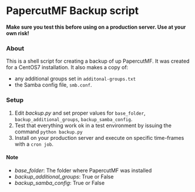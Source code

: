 # PapercutMF Backup script

**Make sure you test this before using on a production server.
Use at your own risk!**

### About
This is a shell script for creating a backup of up PapercutMF. It was created
for a CentOS7 installation. It also makes a copy of:
* any additional groups set in `additonal-groups.txt`
* the Samba config file, `smb.conf`.

### Setup
1. Edit _backup.py_ and set proper values for `base_folder`, `backup_additional_groups`,
`backup_samba_config`.
2. Test that everything work ok in a test environment by issuing the command `python backup.py`
3. Install on your production server and execute on specific time-frames with a `cron job`.

#### Note
* _base_folder_: The folder where PapercutMF was installed
* _backup_additional_groups_: True or False
* _backup_samba_config_: True or False